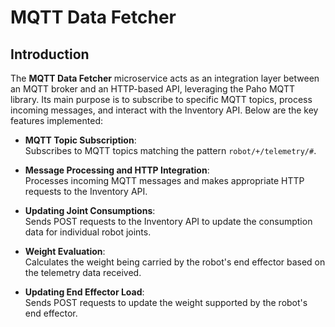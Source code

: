 # MQTT Data Fetcher

## Introduction

The **MQTT Data Fetcher** microservice acts as an integration layer between an MQTT broker and an HTTP-based API, leveraging the Paho MQTT library. Its main purpose is to subscribe to specific MQTT topics, process incoming messages, and interact with the Inventory API. Below are the key features implemented:

- **MQTT Topic Subscription**:  
  Subscribes to MQTT topics matching the pattern `robot/+/telemetry/#`.

- **Message Processing and HTTP Integration**:  
  Processes incoming MQTT messages and makes appropriate HTTP requests to the Inventory API.

- **Updating Joint Consumptions**:  
  Sends POST requests to the Inventory API to update the consumption data for individual robot joints.

- **Weight Evaluation**:  
  Calculates the weight being carried by the robot's end effector based on the telemetry data received.

- **Updating End Effector Load**:  
  Sends POST requests to update the weight supported by the robot's end effector.
